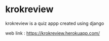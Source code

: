
# krokreview
krokreview is a quiz appp created using django

web link : https://krokreview.herokuapp.com/
